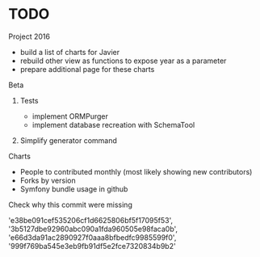 TODO
==============

Project 2016
* build a list of charts for Javier
* rebuild other view as functions to expose year as a parameter
* prepare additional page for these charts



Beta

1. Tests
    - implement ORMPurger
    - implement database recreation with SchemaTool

2. Simplify generator command


Charts

- People to contributed monthly (most likely showing new contributors)
- Forks by version
- Symfony bundle usage in github


Check why this commit were missing

'e38be091cef535206cf1d6625806bf5f17095f53',
'3b5127dbe92960abc090a1fda960505e98faca0b',
'e66d3da91ac2890927f0aaa8bfbedfc9985599f0',
'999f769ba545e3eb9fb91df5e2fce7320834b9b2'
